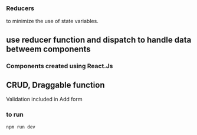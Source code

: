 ### Reducers

to minimize the use of state variables.

## use reducer function and dispatch to handle data betweem components
### Components created using React.Js

## CRUD, Draggable function

Validation included in Add form

### to run

    npm run dev
